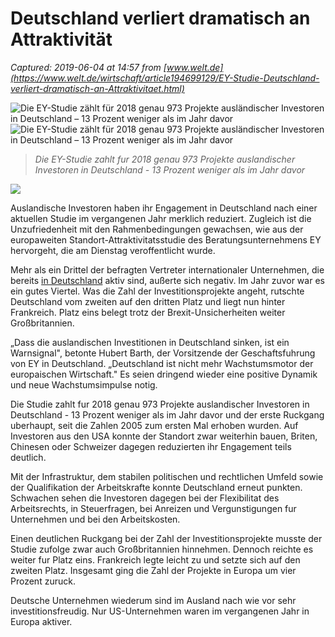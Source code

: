 # Deutschland verliert dramatisch an Attraktivität

_Captured: 2019-06-04 at 14:57 from [www.welt.de](https://www.welt.de/wirtschaft/article194699129/EY-Studie-Deutschland-verliert-dramatisch-an-Attraktivitaet.html)_

![Die EY-Studie zählt für 2018 genau 973 Projekte ausländischer Investoren in Deutschland – 13 Prozent weniger als im Jahr davor](https://www.welt.de/img/wirtschaft/mobile194699131/5891624127-ci23x11-w960/Berlin-city-skyline.jpg) ![Die EY-Studie zählt für 2018 genau 973 Projekte ausländischer Investoren in Deutschland – 13 Prozent weniger als im Jahr davor](https://www.welt.de/img/wirtschaft/mobile194699131/5891624127-ci23x11-w100/Berlin-city-skyline.jpg)

> _Die EY-Studie zahlt fur 2018 genau 973 Projekte auslandischer Investoren in Deutschland - 13 Prozent weniger als im Jahr davor_

![](https://www.welt.de/assets/images/global/fallback/mrec_abudhabi_v2-a2b5cb1a75.jpg)

Auslandische Investoren haben ihr Engagement in Deutschland nach einer aktuellen Studie im vergangenen Jahr merklich reduziert. Zugleich ist die Unzufriedenheit mit den Rahmenbedingungen gewachsen, wie aus der europaweiten Standort-Attraktivitatsstudie des Beratungsunternehmens EY hervorgeht, die am Dienstag veroffentlicht wurde.

Mehr als ein Drittel der befragten Vertreter internationaler Unternehmen, die bereits [in Deutschland](https://www.welt.de/themen/standort-deutschland/) aktiv sind, außerte sich negativ. Im Jahr zuvor war es ein gutes Viertel. Was die Zahl der Investitionsprojekte angeht, rutschte Deutschland vom zweiten auf den dritten Platz und liegt nun hinter Frankreich. Platz eins belegt trotz der Brexit-Unsicherheiten weiter Großbritannien.

„Dass die auslandischen Investitionen in Deutschland sinken, ist ein Warnsignal", betonte Hubert Barth, der Vorsitzende der Geschaftsfuhrung von EY in Deutschland. „Deutschland ist nicht mehr Wachstumsmotor der europaischen Wirtschaft." Es seien dringend wieder eine positive Dynamik und neue Wachstumsimpulse notig.

Die Studie zahlt fur 2018 genau 973 Projekte auslandischer Investoren in Deutschland - 13 Prozent weniger als im Jahr davor und der erste Ruckgang uberhaupt, seit die Zahlen 2005 zum ersten Mal erhoben wurden. Auf Investoren aus den USA konnte der Standort zwar weiterhin bauen, Briten, Chinesen oder Schweizer dagegen reduzierten ihr Engagement teils deutlich.

Mit der Infrastruktur, dem stabilen politischen und rechtlichen Umfeld sowie der Qualifikation der Arbeitskrafte konnte Deutschland erneut punkten. Schwachen sehen die Investoren dagegen bei der Flexibilitat des Arbeitsrechts, in Steuerfragen, bei Anreizen und Vergunstigungen fur Unternehmen und bei den Arbeitskosten.

Einen deutlichen Ruckgang bei der Zahl der Investitionsprojekte musste der Studie zufolge zwar auch Großbritannien hinnehmen. Dennoch reichte es weiter fur Platz eins. Frankreich legte leicht zu und setzte sich auf den zweiten Platz. Insgesamt ging die Zahl der Projekte in Europa um vier Prozent zuruck.

Deutsche Unternehmen wiederum sind im Ausland nach wie vor sehr investitionsfreudig. Nur US-Unternehmen waren im vergangenen Jahr in Europa aktiver.

